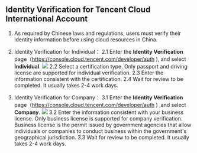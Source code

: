 ## Identity Verification for Tencent Cloud International Account
1. As required by Chinese laws and regulations, users must verify their identity information before using cloud resources in China.
2. Identity Verification for Individual：
2.1	Enter the **Identity Verification** page（https://console.cloud.tencent.com/developer/auth ), and select **Individual**.
![ ](https://mc.qcloudimg.com/static/img/ccf5abaed140e0046c1af146c63384c1/image.png)
2.2	Select a certification type. Only passport and driving license are supported for individual verification.
2.3	Enter the information consistent with the certification.
2.4	Wait for review to be completed. It usually takes 2-4 work days.

3. Identity Verification for Company：
3.1 Enter the **Identity Verification** page（https://console.cloud.tencent.com/developer/auth ) ,and select **Company**.
![ ](https://mc.qcloudimg.com/static/img/ff6b269bf0e32dae0f86114d40ab2b5c/image.png)
3.2	Enter the information consistent with your business license. Only business license is supported for company verification. Business license is the permit issued by government agencies that allow individuals or companies to conduct business within the government's geographical jurisdiction.
3.3	Wait for review to be completed. It usually takes 2-4 work days.




